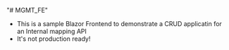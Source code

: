 "# MGMT_FE" 

- This is a sample Blazor Frontend to demonstrate a CRUD applicatin for an Internal mapping API
- It's not production ready!